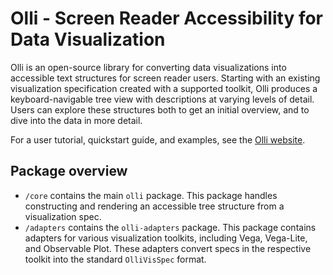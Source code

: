 # Olli - Screen Reader Accessibility for Data Visualization

Olli is an open-source library for converting data visualizations into accessible text structures for screen reader users. Starting with an existing visualization specification created with a supported toolkit, Olli produces a keyboard-navigable tree view with descriptions at varying levels of detail. Users can explore these structures both to get an initial overview, and to dive into the data in more detail. 

For a user tutorial, quickstart guide, and examples, see the [Olli website](https://mitvis.github.io/olli/).

## Package overview

- `/core` contains the main `olli` package. This package handles constructing and rendering an accessible tree structure from a visualization spec.
- `/adapters` contains the `olli-adapters` package. This package contains adapters for various visualization toolkits, including Vega, Vega-Lite, and Observable Plot. These adapters convert specs in the respective toolkit into the standard `OlliVisSpec` format.
